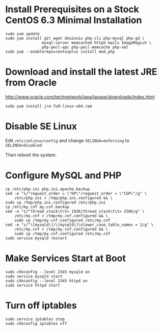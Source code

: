 # Install Prerequisites on a Stock CentOS 6.3 Minimal Installation

    sudo yum update
	sudo yum install git wget dos2unix php-cli php-mysql php-gd \
					mysql-server memcached httpd mailx ImageMagick \
					php-pecl-apc php-pecl-memcache php-xml
	sudo yum --enablerepo=centosplus install mod_php

# Download and install the latest JRE from Oracle

http://www.oracle.com/technetwork/java/javase/downloads/index.html

    sudo yum install jre-7u9-linux-x64.rpm

# Disable SE Linux

Edit `/etc/selinux/config` and change `SELINUX=enforcing` to `SELINUX=disabled`

Then reboot the system.

# Configure MySQL and PHP

    cp /etc/php.ini php.ini.apache.backup
    sed -e "s/^request_order = \"GP\"/request_order = \"CGP\"/g" \
        /etc/php.ini > /tmp/php.ini.configured && \
	sudo cp /tmp/php.ini.configured /etc/php.ini
    cp /etc/my.cnf my.cnf.backup
    sed -e "s/^thread_stack\t\t= 192K/thread_stack\t\t= 256K/g" \
        /etc/my.cnf > /tmp/my.cnf.configured && \
        sudo cp /tmp/my.cnf.configured /etc/my.cnf
    sed -e "s/^\[mysqld\]/\[mysqld\]\nlower_case_table_names = 1/g" \
        /etc/my.cnf > /tmp/my.cnf.configured && \
        sudo cp /tmp/my.cnf.configured /etc/my.cnf
    sudo service mysqld restart

# Make Services Start at Boot

    sudo chkconfig --level 2345 mysqld on
	sudo service mysqld start
    sudo chkconfig --level 2345 httpd on
	sudo service httpd start

# Turn off iptables

    sudo service iptables stop
	sudo chkconfig iptables off

